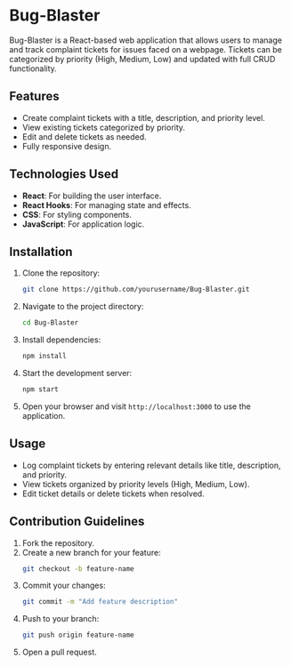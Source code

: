 # Bug-Blaster

Bug-Blaster is a React-based web application that allows users to manage and track complaint tickets for issues faced on a webpage. Tickets can be categorized by priority (High, Medium, Low) and updated with full CRUD functionality.

## Features
- Create complaint tickets with a title, description, and priority level.
- View existing tickets categorized by priority.
- Edit and delete tickets as needed.
- Fully responsive design.

## Technologies Used
- **React**: For building the user interface.
- **React Hooks**: For managing state and effects.
- **CSS**: For styling components.
- **JavaScript**: For application logic.

## Installation
1. Clone the repository:
   ```bash
   git clone https://github.com/yourusername/Bug-Blaster.git
   ```
2. Navigate to the project directory:
   ```bash
   cd Bug-Blaster
   ```
3. Install dependencies:
   ```bash
   npm install
   ```
4. Start the development server:
   ```bash
   npm start
   ```
5. Open your browser and visit `http://localhost:3000` to use the application.

## Usage
- Log complaint tickets by entering relevant details like title, description, and priority.
- View tickets organized by priority levels (High, Medium, Low).
- Edit ticket details or delete tickets when resolved.

## Contribution Guidelines
1. Fork the repository.
2. Create a new branch for your feature:
   ```bash
   git checkout -b feature-name
   ```
3. Commit your changes:
   ```bash
   git commit -m "Add feature description"
   ```
4. Push to your branch:
   ```bash
   git push origin feature-name
   ```
5. Open a pull request.


